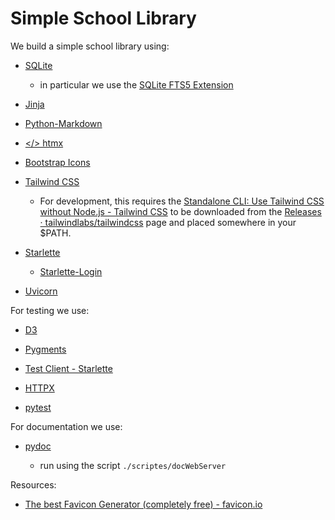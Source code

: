 # Simple School Library

We build a simple school library using:

- [SQLite](https://www.sqlite.org/)

  - in particular we use the [SQLite FTS5
    Extension](https://sqlite.org/fts5.html)

- [Jinja](https://jinja.palletsprojects.com/en/3.0.x/)

- [Python-Markdown](https://python-markdown.github.io/)

- [</> htmx](https://htmx.org/)

- [Bootstrap Icons](https://icons.getbootstrap.com/)

- [Tailwind CSS](https://tailwindcss.com/docs)

  - For development, this requires the [Standalone CLI: Use Tailwind CSS
    without Node.js - Tailwind
    CSS](https://tailwindcss.com/blog/standalone-cli) to be downloaded
    from the [Releases ·
    tailwindlabs/tailwindcss](https://github.com/tailwindlabs/tailwindcss/releases)
    page and placed somewhere in your $PATH.

- [Starlette](https://www.starlette.io/)

  - [Starlette-Login](https://starlette-login.readthedocs.io/en/stable/)

- [Uvicorn](http://www.uvicorn.org/)

For testing we use:

- [D3](https://d3js.org/getting-started)

- [Pygments](https://pygments.org/docs/)

- [Test Client - Starlette](https://www.starlette.io/testclient/)

- [HTTPX](https://www.python-httpx.org/)

- [pytest](https://docs.pytest.org/en/8.2.x/)

For documentation we use:

- [pydoc](https://docs.python.org/3/library/pydoc.html)

  - run using the script `./scriptes/docWebServer`

Resources:

- [The best Favicon Generator (completely free) -
  favicon.io](https://favicon.io/)